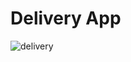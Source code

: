 # Delivery App
![delivery](https://github.com/Dragodui/delivery-app/assets/85372599/4377be3d-aff4-440e-8768-daaec1657d66)

